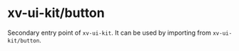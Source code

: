 # xv-ui-kit/button

Secondary entry point of `xv-ui-kit`. It can be used by importing from `xv-ui-kit/button`.
